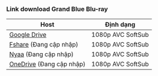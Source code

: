 ### **Link download Grand Blue Blu-ray**

| Host          | Định dạng          |
| ------------- |:------------------:|
| [Google Drive](https://drive.google.com/drive/folders/1SpRQ93xzfjm9A5mmH7-r9V4ogQsjHkqP?usp=sharing)  | 1080p AVC SoftSub |
| [Fshare]()  (Đang cập nhập)   	| 1080p AVC SoftSub |
| [Nyaa]()   (Đang cập nhập)        | 1080p AVC SoftSub |
| [OneDrive]()  (Đang cập nhập)    | 1080p AVC SoftSub |
